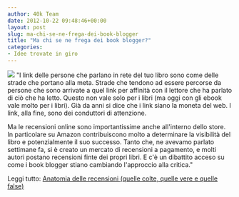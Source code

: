 ```yaml
---
author: 40k Team
date: 2012-10-22 09:48:46+00:00
layout: post
slug: ma-chi-se-ne-frega-dei-book-blogger
title: "Ma chi se ne frega dei book blogger?"
categories:
- Idee trovate in giro
---
```


![](http://40k.it/wp-content/uploads/2012/10/WIN-285-653-140.jpeg) "I link delle persone che parlano in rete del tuo libro sono come delle strade che portano alla meta. Strade che tendono ad essere percorse da persone che sono arrivate a quel link per affinità con il lettore che ha parlato di ciò che ha letto. Questo non vale solo per i libri (ma oggi con gli ebook vale molto per i libri). Già da anni si dice che i link siano la moneta del web. I link, alla fine, sono dei conduttori di attenzione. 
 
Ma le recensioni online sono importantissime anche all'interno dello store. In particolare su Amazon contribuiscono molto a determinare la visibilità del libro e potenzialmente il suo successo. Tanto che, ne avevamo parlato settimane fa, si è creato un mercato di recensioni a pagamento, e molti autori postano recensioni finte dei propri libri.  E c'è un dibattito acceso su come i book blogger stiano cambiando l'approccio alla critica."

Leggi tutto: [Anatomia delle recensioni (quelle colte, quelle vere e quelle false)](http://lastampa.it/2012/10/20/blogs/terza-pagina/anatomia-delle-recensioni-quelle-colte-quelle-vere-e-quelle-false-2qhxgn1HjPm170W9pfs88L/pagina.html)

